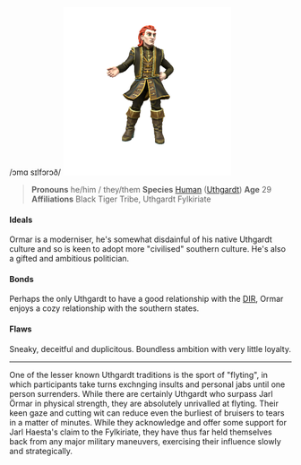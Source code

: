 /ɔmɑ sɪlfɔrɔð/
![](../../_assets/people/uthgardt/ormar-silfurord.png)

> **Pronouns** he/him / they/them
> **Species** [Human](../../Species/Homonids/Human.md) ([Uthgardt](../../index.md))
> **Age** 29
> **Affiliations** Black Tiger Tribe, Uthgardt Fylkiriate

#### Ideals
Ormar is a moderniser, he's somewhat disdainful of his native Uthgardt culture and so is keen to adopt more "civilised" southern culture. He's also a gifted and ambitious politician.

#### Bonds
Perhaps the only Uthgardt to have a good relationship with the [DIR](../../Locations/Dracean%20Intercoastal%20Republic/Dracean%20Intercoastal%20Republic.md), Ormar enjoys a cozy relationship with the southern states.

#### Flaws
Sneaky, deceitful and duplicitous. Boundless ambition with very little loyalty.

---

One of the lesser known Uthgardt traditions is the sport of "flyting", in which participants take turns exchnging insults and personal jabs until one person surrenders. While there are certainly Uthgardt who surpass Jarl Örmar in physical strength, they are absolutely unrivalled at flyting. Their keen gaze and cutting wit can reduce even the burliest of bruisers to tears in a matter of minutes. While they acknowledge and offer some support for Jarl Haesta's claim to the Fylkiriate, they have thus far held themselves back from any major military maneuvers, exercising their influence slowly and strategically.